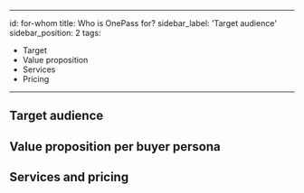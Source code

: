 ---
id: for-whom
title: Who is OnePass for?
sidebar_label: 'Target audience'
sidebar_position: 2
tags:

- Target
- Value proposition
- Services
- Pricing

 ---

## Target audience

## Value proposition per buyer persona

## Services and pricing

